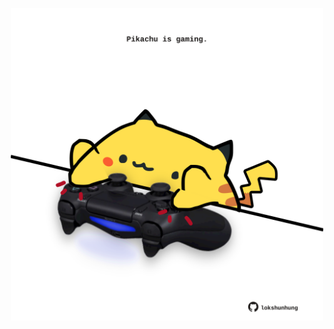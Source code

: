 <!-- built at 25/03/2022, 08:01:07 UTC -->
<p align="center">
  <img width="500" height="500" src="./ReadmeImage.svg">
</p>
